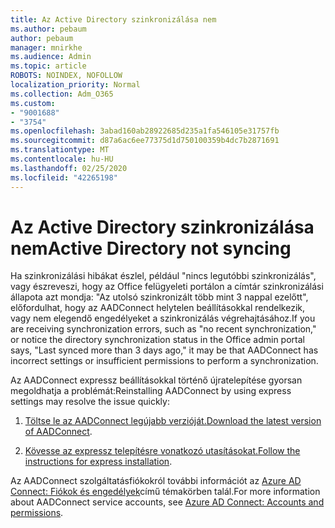 ```yaml
---
title: Az Active Directory szinkronizálása nem
ms.author: pebaum
author: pebaum
manager: mnirkhe
ms.audience: Admin
ms.topic: article
ROBOTS: NOINDEX, NOFOLLOW
localization_priority: Normal
ms.collection: Adm_O365
ms.custom:
- "9001688"
- "3754"
ms.openlocfilehash: 3abad160ab28922685d235a1fa546105e31757fb
ms.sourcegitcommit: d87a6ac6ee77375d1d750100359b4dc7b2871691
ms.translationtype: MT
ms.contentlocale: hu-HU
ms.lasthandoff: 02/25/2020
ms.locfileid: "42265198"
---
```

# <a name="active-directory-not-syncing"></a><span data-ttu-id="5b3f2-102">Az Active Directory szinkronizálása nem</span><span class="sxs-lookup"><span data-stu-id="5b3f2-102">Active Directory not syncing</span></span>

<span data-ttu-id="5b3f2-103">Ha szinkronizálási hibákat észlel, például "nincs legutóbbi szinkronizálás", vagy észreveszi, hogy az Office felügyeleti portálon a címtár szinkronizálási állapota azt mondja: "Az utolsó szinkronizált több mint 3 nappal ezelőtt", előfordulhat, hogy az AADConnect helytelen beállításokkal rendelkezik, vagy nem elegendő engedélyeket a szinkronizálás végrehajtásához.</span><span class="sxs-lookup"><span data-stu-id="5b3f2-103">If you are receiving synchronization errors, such as "no recent synchronization," or notice the directory synchronization status in the Office admin portal says, "Last synced more than 3 days ago," it may be that AADConnect has incorrect settings or insufficient permissions to perform a synchronization.</span></span>  

<span data-ttu-id="5b3f2-104">Az AADConnect expressz beállításokkal történő újratelepítése gyorsan megoldhatja a problémát:</span><span class="sxs-lookup"><span data-stu-id="5b3f2-104">Reinstalling AADConnect by using express settings may resolve the issue quickly:</span></span>

1. <span data-ttu-id="5b3f2-105">[Töltse le az AADConnect legújabb verzióját.](https://go.microsoft.com/fwlink/?LinkId=615771)</span><span class="sxs-lookup"><span data-stu-id="5b3f2-105">[Download the latest version of AADConnect](https://go.microsoft.com/fwlink/?LinkId=615771).</span></span>

2. <span data-ttu-id="5b3f2-106">[Kövesse az expressz telepítésre vonatkozó utasításokat.](https://docs.microsoft.com/azure/active-directory/hybrid/how-to-connect-install-express)</span><span class="sxs-lookup"><span data-stu-id="5b3f2-106">[Follow the instructions for express installation](https://docs.microsoft.com/azure/active-directory/hybrid/how-to-connect-install-express).</span></span>

<span data-ttu-id="5b3f2-107">Az AADConnect szolgáltatásfiókokról további információt az [Azure AD Connect: Fiókok és engedélyek](https://docs.microsoft.com/azure/active-directory/hybrid/reference-connect-accounts-permissions)című témakörben talál.</span><span class="sxs-lookup"><span data-stu-id="5b3f2-107">For more information about AADConnect service accounts, see [Azure AD Connect: Accounts and permissions](https://docs.microsoft.com/azure/active-directory/hybrid/reference-connect-accounts-permissions).</span></span>
